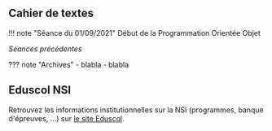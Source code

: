 
## Cahier de textes

!!! note "Séance du 01/09/2021"
    Début de la Programmation Orientée Objet

*Séances précédentes*

??? note "Archives"
    - blabla
    - blabla




## Eduscol NSI 

Retrouvez les informations institutionnelles sur la NSI (programmes, banque d'épreuves, ...) sur [le site Eduscol](https://eduscol.education.fr/2068/programmes-et-ressources-en-numerique-et-sciences-informatiques-voie-g).
 

